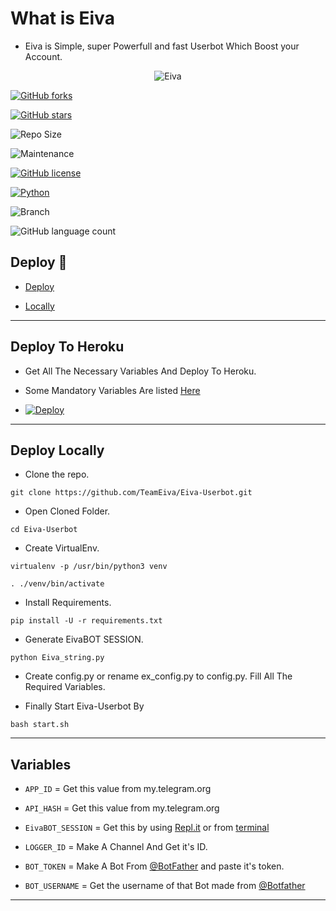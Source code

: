 # What is Eiva 
* Eiva is Simple, super Powerfull and fast Userbot Which Boost your Account.


<p align="center">

  <img src="https://telegra.ph/file/01acbca0956904a6102fb.jpg" alt="Eiva">

</p>

[![GitHub forks](https://img.shields.io/github/forks/TeamEiva/EivaBot?&style=flat-square&logo=github)](https://github.com/TeamEiva/EivaBot/fork)

[![GitHub stars](https://img.shields.io/github/stars/TeamEiva/EivaBot?&style=flat-square&logo=github)](https://github.com/TeamEiva/EivaBot/stargazers)

![Repo Size](https://img.shields.io/github/repo-size/TeamEiva/EivaBot?&style=flat-square&logo=github)

![Maintenance](https://img.shields.io/badge/Maintained%3F-yes-green?&style=flat-square)

[![GitHub license](https://img.shields.io/github/license/TeamEiva/EivaBot?&style=flat-square&logo=github)](https://github.com/TeamEiva/EivaBot/blob/master/LICENSE)

[![Python](https://img.shields.io/badge/Python-v3.9-blue)](https://www.python.org/)

![Branch](https://img.shields.io/badge/Branch-Master-orange)

![GitHub language count](https://img.shields.io/github/languages/count/TeamEiva/EivaBot?color=Pink&label=Language&style=flat-square)

## Deploy 🚀

- [Deploy](#Deploy-To-Heroku)

- [Locally](#Deploy-Locally)

------

## Deploy To Heroku

- Get All The Necessary Variables And Deploy To Heroku.

- Some Mandatory Variables Are listed [Here](#Variables)

- [![Deploy](https://www.herokucdn.com/deploy/button.svg)](https://heroku.com/deploy?template=https://github.com/TeamEiva/Eivabot)

------

## Deploy Locally

- Clone the repo. 

`git clone https://github.com/TeamEiva/Eiva-Userbot.git`

- Open Cloned Folder.

`cd Eiva-Userbot`

- Create VirtualEnv.

`virtualenv -p /usr/bin/python3 venv`

`. ./venv/bin/activate`

- Install Requirements.

`pip install -U -r requirements.txt`

- Generate EivaBOT SESSION.

`python Eiva_string.py`

- Create config.py or rename ex_config.py to config.py. Fill All The Required Variables.

- Finally Start Eiva-Userbot By

`bash start.sh`

------

## Variables

- `APP_ID`  =  Get this value from my.telegram.org

- `API_HASH`  =  Get this value from my.telegram.org

- `EivaBOT_SESSION`  =  Get this by using [Repl.it](#Repl) or from [terminal](#Terminal)

- `LOGGER_ID`  =  Make A Channel And Get it's ID.

- `BOT_TOKEN`  =  Make A Bot From [@BotFather](https://t.me/botfather) and paste it's token.

- `BOT_USERNAME`  =  Get the username of that Bot made from [@Botfather](https://t.me/botfather)

------
